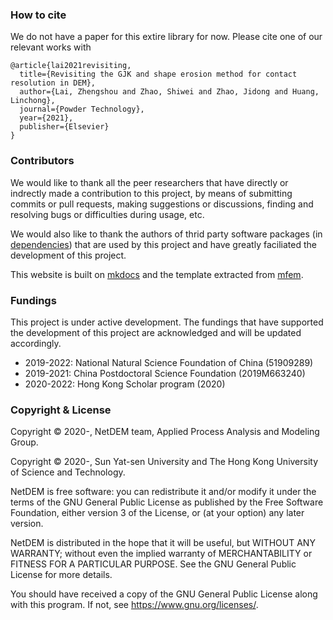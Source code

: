 ###

### How to cite

We do not have a paper for this extire library for now. Please cite one of our relevant works with

```
@article{lai2021revisiting,
  title={Revisiting the GJK and shape erosion method for contact resolution in DEM},
  author={Lai, Zhengshou and Zhao, Shiwei and Zhao, Jidong and Huang, Linchong},
  journal={Powder Technology},
  year={2021},
  publisher={Elsevier}
}
```

### Contributors

We would like to thank all the peer researchers that have directly or indrectly made a contribution to this project, by means of submitting commits or pull requests, making suggestions or discussions, finding and resolving bugs or difficulties during usage, etc. 

We would also like to thank the authors of thrid party software packages (in [dependencies](../documentation/installation.md)) that are used by this project and have greatly faciliated the development of this project. 

This website is built on [mkdocs](https://www.mkdocs.org/) and the template extracted from [mfem](https://mfem.org/).

### Fundings

This project is under active development. The fundings that have supported the development of this project are acknowledged and will be updated accordingly. 

- 2019-2022: National Natural Science Foundation of China (51909289)
- 2019-2021: China Postdoctoral Science Foundation (2019M663240)
- 2020-2022: Hong Kong Scholar program (2020)

### Copyright & License

Copyright &copy; 2020-, NetDEM team, Applied Process Analysis and Modeling Group. 

Copyright &copy; 2020-, Sun Yat-sen University and The Hong Kong University of Science and Technology.

NetDEM is free software: you can redistribute it and/or modify it under the terms of the GNU General Public License as published by the Free Software Foundation, either version 3 of the License, or (at your option) any later version.

NetDEM is distributed in the hope that it will be useful, but WITHOUT ANY WARRANTY; without even the implied warranty of MERCHANTABILITY or FITNESS FOR A PARTICULAR PURPOSE.  See the GNU General Public License for more details.

You should have received a copy of the GNU General Public License along with this program.  If not, see <https://www.gnu.org/licenses/>.